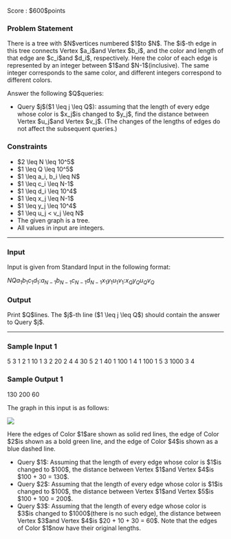 
<div>

<span>

<span>

<p>
Score : $600$points
</p>

<div>

<section>

### **Problem Statement**

<p>
There is a tree with $N$vertices numbered $1$to $N$.
The $i$-th edge in this tree connects Vertex $a_i$and Vertex $b_i$, and the color and length of that edge are $c_i$and $d_i$, respectively.
Here the color of each edge is represented by an integer between $1$and $N-1$(inclusive). The same integer corresponds to the same color, and different integers correspond to different colors.
</p>

<p>
Answer the following $Q$queries:
</p>

<ul>

<li>
Query $j$($1 \leq j \leq Q$): assuming that the length of every edge whose color is $x_j$is changed to $y_j$, find the distance between Vertex $u_j$and Vertex $v_j$. (The changes of the lengths of edges do not affect the subsequent queries.)
</li>

</ul>

</section>

</div>

<div>

<section>

### **Constraints**

<ul>

<li>
$2 \leq N \leq 10^5$
</li>

<li>
$1 \leq Q \leq 10^5$
</li>

<li>
$1 \leq a_i, b_i \leq N$
</li>

<li>
$1 \leq c_i \leq N-1$
</li>

<li>
$1 \leq d_i \leq 10^4$
</li>

<li>
$1 \leq x_j \leq N-1$
</li>

<li>
$1 \leq y_j \leq 10^4$
</li>

<li>
$1 \leq u_j < v_j \leq N$
</li>

<li>
The given graph is a tree.
</li>

<li>
All values in input are integers.
</li>

</ul>

</section>

</div>

---

<div>

<div>

<section>

### **Input**

<p>
Input is given from Standard Input in the following format:
</p>

<div>

$N$$Q$$a_1$$b_1$$c_1$$d_1$$:$$a_{N-1}$$b_{N-1}$$c_{N-1}$$d_{N-1}$$x_1$$y_1$$u_1$$v_1$$:$$x_Q$$y_Q$$u_Q$$v_Q$
</div>

</section>

</div>

<div>

<section>

### **Output**

<p>
Print $Q$lines. The $j$-th line ($1 \leq j \leq Q$) should contain the answer to Query $j$.
</p>

</section>

</div>

</div>

---

<div>

<section>

### **Sample Input 1**

<div>

5 3
1 2 1 10
1 3 2 20
2 4 4 30
5 2 1 40
1 100 1 4
1 100 1 5
3 1000 3 4

</div>

</section>

</div>

<div>

<section>

### **Sample Output 1**

<div>

130
200
60

</div>

<p>
The graph in this input is as follows:
</p>

<p>

<img src="https://img.atcoder.jp/ghi/ca75688b08f73eb63a30ce6daa54a781.png">

</img>

</p>

<p>
Here the edges of Color $1$are shown as solid red lines, the edge of Color $2$is shown as a bold green line, and the edge of Color $4$is shown as a blue dashed line.
</p>

<ul>

<li>
Query $1$: Assuming that the length of every edge whose color is $1$is changed to $100$, the distance between Vertex $1$and Vertex $4$is $100 + 30 = 130$.
</li>

<li>
Query $2$: Assuming that the length of every edge whose color is $1$is changed to $100$, the distance between Vertex $1$and Vertex $5$is $100 + 100 = 200$.
</li>

<li>
Query $3$: Assuming that the length of every edge whose color is $3$is changed to $1000$(there is no such edge), the distance between Vertex $3$and Vertex $4$is $20 + 10 + 30 = 60$. Note that the edges of Color $1$now have their original lengths.
</li>

</ul>

</section>

</div>

</span>

</span>

</div>
